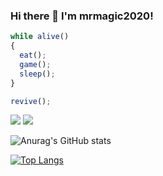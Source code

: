 ### Hi there 👋 I'm mrmagic2020!

``` js
while alive()
{
  eat();
  game();
  sleep();
}

revive();
```

[![](https://img.shields.io/badge/Game-Minecraft%20Bedrock-green)](https://minecraft.net) [![](https://img.shields.io/badge/Game-OpenRCT2-orange)](https://openrct2.org)

![Anurag's GitHub stats](https://github-readme-stats.vercel.app/api?username=mrmagic2020&show_icons=true&theme=tokyonight)

[![Top Langs](https://github-readme-stats.vercel.app/api/top-langs/?username=mrmagic2020&layout=compact)](https://github.com/anuraghazra/github-readme-stats)
